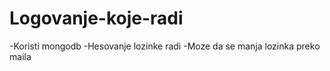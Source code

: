 # Logovanje-koje-radi

-Koristi mongodb
-Hesovanje lozinke radi
-Moze da se manja lozinka preko maila
